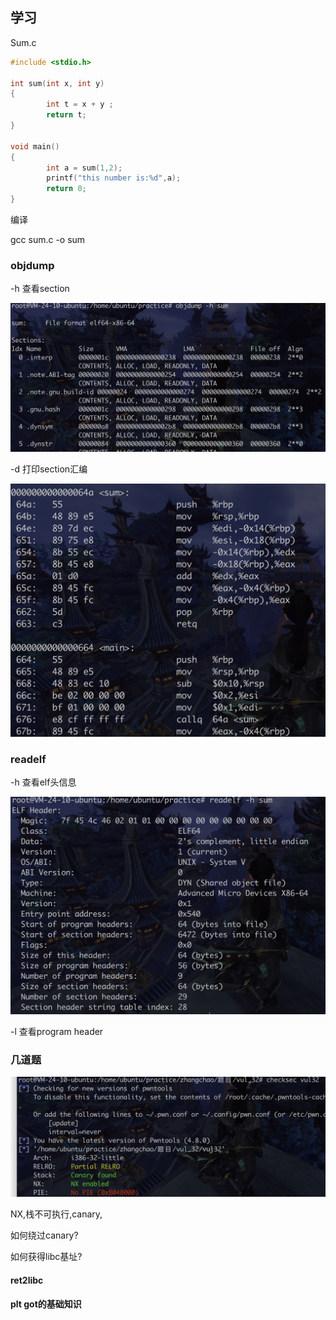 



## 学习

Sum.c

```c
#include <stdio.h>

int sum(int x, int y)
{
        int t = x + y ;
        return t;
}

void main()
{
        int a = sum(1,2);
        printf("this number is:%d",a);
        return 0;
}
```



编译

gcc sum.c -o sum

### objdump

-h 查看section

![image-20220916174307683](images/image-20220916174307683.png)

-d 打印section汇编

![image-20220916174327238](images/image-20220916174327238.png)





### readelf

-h 查看elf头信息

![image-20220916174427485](images/image-20220916174427485.png)

-l 查看program header





### 几道题

![image-20220916180621524](images/image-20220916180621524.png)

NX,栈不可执行,canary,

如何绕过canary?

如何获得libc基址?



#### ret2libc





#### plt got的基础知识





















